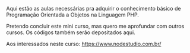 Aqui estão as aulas necessárias pra adquirir o conhecimento básico de Programação Orientada a Objetos na Linguagem PHP. 

Pretendo concluir este mini curso, mas quero me aprofundar com outros cursos. Os códigos também serão depositados aqui.


Aos interessados neste curso: https://www.nodestudio.com.br/